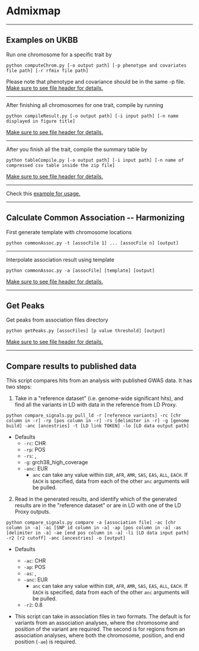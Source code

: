 # Admixmap
--------------------

## Examples on UKBB

Run one chromosome for a specific trait by 

`python computeChrom.py [-o output path] [-p phenotype and covariates file path] [-r rfmix file path] 
`

Please note that phenotype and covariance should be in the same -p file. [Make sure to see file header for details.](computeChrom.py)

--------------------

After finishing all chromosomes for one trait, compile by running

`python compileResult.py [-o output path] [-i input path] [-n name displayed in figure title] 
`

[Make sure to see file header for details.](compileResult.py)

--------------------

After you finish all the trait, compile the summary table by

`python tableCompile.py [-o output path] [-i input path] [-n name of compressed csv table inside the zip file] 
`

[Make sure to see file header for details.](tableCompile.py)

--------------------

Check this [example for usage.](Example.ipynb)


--------------------

## Calculate Common Association -- Harmonizing

First generate template with chromosome locations

`python commonAssoc.py -t [assocFile 1] ... [assocFile n] [output] 
`

--------------------

 Interpolate association result using template

`python commonAssoc.py -a [assocFile] [template] [output] 
`

[Make sure to see file header for details.](commonAssoc.py)


--------------------

## Get Peaks

Get peaks from association files directory

`python getPeaks.py [assocFiles] [p value threshold] [output] 
`

[Make sure to see file header for details.](getPeaks.py)

--------------------

## Compare results to published data

This script compares hits from an analysis with published GWAS data. It has two steps:

1. Take in a "reference dataset" (i.e. genome-wide significant hits), and find all the variants in LD with data in the reference from LD Proxy.

`python compare_signals.py pull_ld -r [reference variants] -rc [chr column in -r] -rp [pos column in -r] -rs [delimiter in -r] -g [genome build] -anc [ancestries] -t [LD link TOKEN] -lo [LD data output path]`

* Defaults
    * `-rc`: CHR
    * `-rp`: POS
    * `-rs`: ,
    * `-g`: grch38_high_coverage
    * `-anc`: EUR
        * `anc` can take any value within `EUR`, `AFR`, `AMR`, `SAS`, `EAS`, `ALL`, `EACH`. If `EACH` is specified, data from each of the other `anc` arguments will be pulled.

2. Read in the generated results, and identify which of the generated results are in the "reference dataset" or are in LD with one of the LD Proxy outputs.

`python compare_signals.py compare -a [association file] -ac [chr column in -a] -ai [SNP id column in -a] -ap [pos column in -a] -as [delimiter in -a] -ae [end pos column in -a] -li [LD data input path] -r2 [r2 cutoff] -anc [ancestries] -o [output]`

* Defaults
    * `-ac`: CHR
    * `-ap`: POS
    * `-as`: ,
    * `-anc`: EUR
        * `anc` can take any value within `EUR`, `AFR`, `AMR`, `SAS`, `EAS`, `ALL`, `EACH`. If `EACH` is specified, data from each of the other `anc` arguments will be pulled.
    * `-r2`: 0.8

* This script can take in association files in two formats. The default is for variants from an association analyses, where the chromosome and position of the variant are required. The second is for regions from an association analyses, where both the chromosome, position, and end position (`-ae`) is required.
